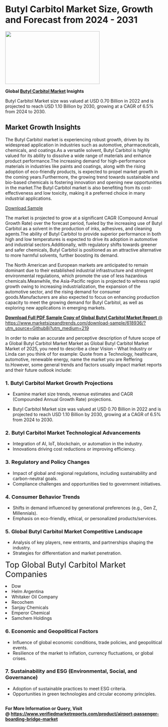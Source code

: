 <H1>Butyl Carbitol Market Size, Growth and Forecast from 2024 - 2031</H1><img class="aligncenter size-medium wp-image-584254" src="https://thirdeyenews.in/wp-content/uploads/2024/09/Global-Market-Research-300x168.jpeg" alt="" width="300" height="168" /><p><strong>Global&nbsp;<a href="https://www.marketsizeandtrends.com/download-sample/618936/?utm_source=Github8j?utm_medium=219">Butyl Carbitol Market</a> Insights</strong></p><p>Butyl Carbitol Market size was valued at USD 0.70 Billion in 2022 and is projected to reach USD 1.10 Billion by 2030, growing at a CAGR of 6.5% from 2024 to 2030.</p><p><h2>Market Growth Insights</h2> <p>The Butyl Carbitol market is experiencing robust growth, driven by its widespread application in industries such as automotive, pharmaceuticals, chemicals, and coatings.As a versatile solvent, Butyl Carbitol is highly valued for its ability to dissolve a wide range of materials and enhance product performance.The increasing demand for high-performance materials in industries like paints and coatings, along with the rising adoption of eco-friendly products, is expected to propel market growth in the coming years.Furthermore, the growing trend towards sustainable and bio-based chemicals is fostering innovation and opening new opportunities in the market.The Butyl Carbitol market is also benefiting from its cost-effectiveness and low toxicity, making it a preferred choice in many industrial applications.</p> <p><a href="#">Download Sample</a></p> <p>The market is projected to grow at a significant CAGR (Compound Annual Growth Rate) over the forecast period, fueled by the increasing use of Butyl Carbitol as a solvent in the production of inks, adhesives, and cleaning agents.The ability of Butyl Carbitol to provide superior performance in both high and low temperatures is expected to drive its adoption in automotive and industrial sectors.Additionally, with regulatory shifts towards greener and safer chemicals, Butyl Carbitol is positioned as an attractive alternative to more harmful solvents, further boosting its demand.</p> <p>The North American and European markets are anticipated to remain dominant due to their established industrial infrastructure and stringent environmental regulations, which promote the use of less hazardous chemicals.Meanwhile, the Asia-Pacific region is projected to witness rapid growth owing to increasing industrialization, the expansion of the automotive sector, and the rising demand for consumer goods.Manufacturers are also expected to focus on enhancing production capacity to meet the growing demand for Butyl Carbitol, as well as exploring new applications in emerging markets.</p> <p><a href="#"></p><p><span class=""><strong>Download Full PDF Sample Copy of Global Butyl Carbitol Market Report</strong> @ <a href="https://www.marketsizeandtrends.com/download-sample/618936/?utm_source=Github8j?utm_medium=219" target="_blank">https://www.marketsizeandtrends.com/download-sample/618936/?utm_source=Github8j?utm_medium=219</a></span></p><p>In order to make an accurate and perceptive description of future scope of a Global&nbsp;Butyl Carbitol Market Market as Global&nbsp;Butyl Carbitol Market Market of 2025, you need to describe a clear Vision &ndash; What Industry or Linda can you think of for example: Quote from a Technology, healthcare, automotive, renewable energy, name the market you are Reffering to.However, some general trends and factors usually impact market reports and their future outlook include:</p><h3>1.&nbsp;<strong>Butyl Carbitol Market Growth Projections</strong></h3><ul><li>Examine market size trends, revenue estimates and CAGR (Compounded Annual Growth Rate) projections.</li><li><p>Butyl Carbitol Market size was valued at USD 0.70 Billion in 2022 and is projected to reach USD 1.10 Billion by 2030, growing at a CAGR of 6.5% from 2024 to 2030.</p></li></ul><h3>2.&nbsp;<strong>Butyl Carbitol Market Technological Advancements</strong></h3><ul><li>Integration of AI, IoT, blockchain, or automation in the industry.</li><li>Innovations driving cost reductions or improving efficiency.</li></ul><h3>3.&nbsp;<strong>Regulatory and Policy Changes</strong></h3><ul><li>Impact of global and regional regulations, including sustainability and carbon-neutral goals.</li><li>Compliance challenges and opportunities tied to government initiatives.</li></ul><h3>4.&nbsp;<strong>Consumer Behavior Trends</strong></h3><ul><li>Shifts in demand influenced by generational preferences (e.g., Gen Z, Millennials).</li><li>Emphasis on eco-friendly, ethical, or personalized products/services.</li></ul><h3>5.&nbsp;<strong>Global Butyl Carbitol Market Competitive Landscape</strong></h3><ul><li>Analysis of key players, new entrants, and partnerships shaping the industry.</li><li>Strategies for differentiation and market penetration.</li></ul><p data-pm-slice="1 1 []"><span style="color: inherit; font-family: inherit; font-size: 25px;">Top Global Butyl Carbitol Market Companies</span></p><div class="" data-test-id=""><p><li>Dow</li><li> Helm Argentina</li><li> Whitaker Oil Company</li><li> Recochem</li><li> Sanjay Chemicals</li><li> Emperor Chemical</li><li> Samchem Holdings</li></p></div><h3>6.&nbsp;<strong>Economic and Geopolitical Factors</strong></h3><ul><li>Influence of global economic conditions, trade policies, and geopolitical events.</li><li>Resilience of the market to inflation, currency fluctuations, or global crises.</li></ul><h3>7.&nbsp;<strong>Sustainability and ESG (Environmental, Social, and Governance)</strong></h3><ul><li>Adoption of sustainable practices to meet ESG criteria.</li><li>Opportunities in green technologies and circular economy principles.</li></ul><h2><strong style="font-size: 14px;">For More Information or Query, Visit @&nbsp;</strong><a style="background-color: #ffffff; font-size: 14px;" href="https://www.marketsizeandtrends.com/report/butyl-carbitol-market/" target="_blank">https://www.verifiedmarketreports.com/product/airport-passenger-boarding-bridge-market</a></h2>